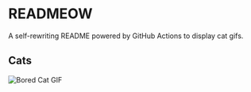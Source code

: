 # READMEOW

A self-rewriting README powered by GitHub Actions to display cat gifs.

## Cats

![Bored Cat GIF](https://media2.giphy.com/media/v1.Y2lkPTlhY2QwMmRhZXFoZDVwanJkOG13azcxcnljbGxscG9lcHlteGcwOHMwazVzMGxybCZlcD12MV9naWZzX3NlYXJjaCZjdD1n/mlvseq9yvZhba/200.gif)
